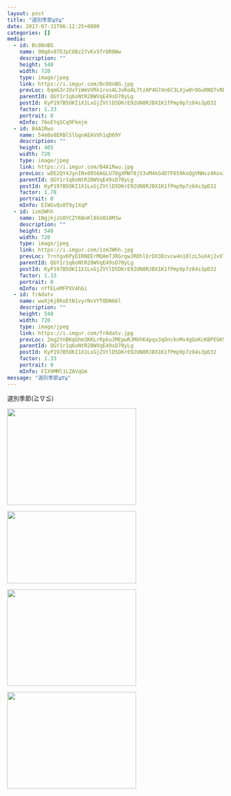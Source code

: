 ```yaml
---
layout: post
title: "選別季節≧∇≦" 
date: 2017-07-31T06:12:25+0000 
categories: [] 
media:
  - id: Bc08nBG
    name: 9Nq8v87DJpCOBz27vKx5frDR8Ww
    description: ""   
    height: 540
    width: 720
    type: image/jpeg
    link: https://i.imgur.com/Bc08nBG.jpg
    prevLoc: 6qmG3rJOxYiWmVVRk1rosAL3vKoAL7tzAP4G74n6C3LXjw0rOGuRNQ7vRDR4tOxL1xykWmsqAGMWrg4NS8ELA803gZTPJpxPEWlGiv7qNXp9AJImyYP3qwp0f7vWpAVlrkIj9zYPA03NuD6vgOBpWGIVyDkMZ2M3Iy35RyzxW9C5QQJE2DXrSV10MLL23Xcy6k3j6RAKs2RAwMxV36hBGoAMMrlxhXzGOP1ZK5hkEWgAloOosnjw4goJM6t9N495r1jAhmX
    parentId: QGY1r1q6oNtR28WVqE49sD70yLg
    postId: KyP197B5OKI1X1LxGjZVtlD5DKrE92UN8RJBX1K1fPmp9p7z84s3pD32
    factor: 1.33
    portrait: 0
    mInfo: 76oEYqSCq9Fkmjm
  - id: B4A1Rwu
    name: 54m8o8ERBlSlGgnAEAVVh1qD69Y
    description: ""   
    height: 405
    width: 720
    type: image/jpeg
    link: https://i.imgur.com/B4A1Rwu.jpg
    prevLoc: wDE2QY4JynINx0056AGLU78gXMW78jS3xM4kG4D7F659koQgVNHvz4KovJ40U1xz8KOvwwSy85rOoKK0FlmlvKg6WBFR2RqvOL2Au48BGqMyOys6EOllwx9mTxzPWXL915c4Oqnxj5A0CgQB8JRErvc7q6JWQpqLsWPow9v5rrtlnwJlPmLNsAZG7qO3LKhRO6nkWk2ji0Br4MkWA3tB8y5QLovrHwEBGRXJr7F98vrMYJ3EC2nRQl7MMzUxlMNkOzDnsPzp
    parentId: QGY1r1q6oNtR28WVqE49sD70yLg
    postId: KyP197B5OKI1X1LxGjZVtlD5DKrE92UN8RJBX1K1fPmp9p7z84s3pD32
    factor: 1.78
    portrait: 0
    mInfo: EIWGvQv0T9y1XqP
  - id: izm3Whh
    name: 1NgjkjzG0YCZY6BnKl8kU010M3w
    description: ""   
    height: 540
    width: 720
    type: image/jpeg
    link: https://i.imgur.com/izm3Whh.jpg
    prevLoc: 7rnYgvKPyDIRNEErMQAmTJRGrgwJRDhlErDX3Dzvcw4n18lzL5uX4j2xXlXnIREZQE8jyBIZO4KoBNR0f4rDy49Em1s1l0kK0DrZcBgz64rLP6Fqp1v9zWqYskgjpB2MAZUG2AXvkLMkHvWk231Bv9iXBvmmVywJSLKmyL65QosVQQqwj7mzURlZQPP4w4fqrBwOBAzOiPAqpQX6EpFg6Azxq6NJt9ZpolXRMEiDVMo4ZR4miD7LzzBA7yUjZkxkQVJNhA4
    parentId: QGY1r1q6oNtR28WVqE49sD70yLg
    postId: KyP197B5OKI1X1LxGjZVtlD5DKrE92UN8RJBX1K1fPmp9p7z84s3pD32
    factor: 1.33
    portrait: 0
    mInfo: nYfELeMFPXV4hGi
  - id: frAdatv
    name: wwXj6j8KoEtN1vyrNvVYTODN66l
    description: ""   
    height: 540
    width: 720
    type: image/jpeg
    link: https://i.imgur.com/frAdatv.jpg
    prevLoc: 2mg2YnBKqGhm3KKLrRpkuJMEpwRJMkhK4pqx3qOncknMv4gQoKcKBPEGK9KQcpnzQnw381hvM1N25qzxHk84OkOAmVc9LMXEoMvjs25ErmP9ZlFjPr2LrwzqIwoJ0zyWynt5G3OD4kjkcw54wXNK33SVRy1ZlQrqu54wp5nBLjUKkkpBPy9Vi3jZ5nnkgKsWXvoEAK4gTPEzPXL410Cn50PgryJLHxpjq507lghkXPn9ABRPT02yAPzXRxUzmPZkv3LntnD
    parentId: QGY1r1q6oNtR28WVqE49sD70yLg
    postId: KyP197B5OKI1X1LxGjZVtlD5DKrE92UN8RJBX1K1fPmp9p7z84s3pD32
    factor: 1.33
    portrait: 0
    mInfo: FIX9MMl1LZAVqGm
message: "選別季節≧∇≦"
---
```


選別季節(≧∇≦)


[//]: #media:  
<a href="https://i.imgur.com/Bc08nBG.jpg"><img src="https://i.imgur.com/Bc08nBG.jpg" height="225" width="300" /></a> 
  

<a href="https://i.imgur.com/B4A1Rwu.jpg"><img src="https://i.imgur.com/B4A1Rwu.jpg" height="168" width="300" /></a> 
  

<a href="https://i.imgur.com/izm3Whh.jpg"><img src="https://i.imgur.com/izm3Whh.jpg" height="225" width="300" /></a> 
  

<a href="https://i.imgur.com/frAdatv.jpg"><img src="https://i.imgur.com/frAdatv.jpg" height="225" width="300" /></a> 
 
